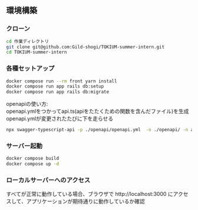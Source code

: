 ## 環境構築

### クローン
```bash
cd 作業ディレクトリ
git clone git@github.com:Gild-shogi/TOKIUM-summer-intern.git
cd TOKIUM-summer-intern
```

### 各種セットアップ
```bash
docker compose run --rm front yarn install
docker compose run app rails db:setup
docker compose run app rails db:migrate
```

openapiの使い方:  
openapi.ymlをつかってapi.ts(apiをたたくための関数を含んだファイル)を生成  
openapi.ymlが変更されたたびに下を走らせる  
```bash
npx swagger-typescript-api -p ./openapi/openapi.yml  -o ./openapi/ -n api.ts
```

### サーバー起動
```bash
docker compose build
docker compose up -d
```

### ローカルサーバーへのアクセス
すべてが正常に動作している場合、ブラウザで http://localhost:3000 にアクセスして、アプリケーションが期待通りに動作しているか確認
